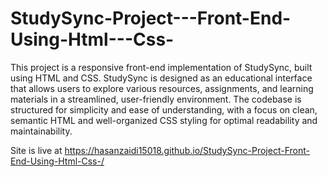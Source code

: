 # StudySync-Project---Front-End-Using-Html---Css-
 This project is a responsive front-end implementation of StudySync, built using HTML and CSS. StudySync is designed as an educational interface that allows users to explore various resources, assignments, and learning materials in a streamlined, user-friendly environment. The codebase is structured for simplicity and ease of understanding, with a focus on clean, semantic HTML and well-organized CSS styling for optimal readability and maintainability.

 Site is live at https://hasanzaidi15018.github.io/StudySync-Project-Front-End-Using-Html-Css-/
